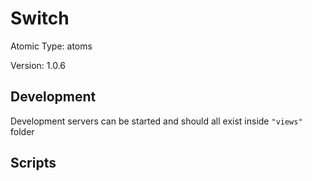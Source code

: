 # Switch

Atomic Type: atoms

Version: 1.0.6

## Development

Development servers can be started and should all exist inside `"views"` folder

## Scripts
